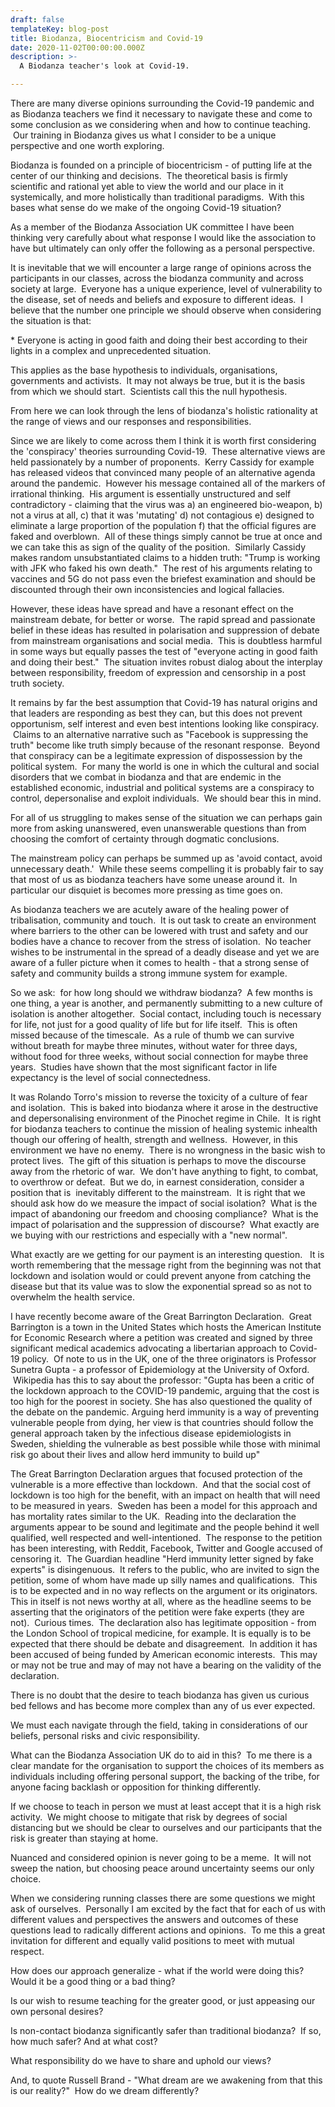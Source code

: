 ```yaml
---
draft: false
templateKey: blog-post
title: Biodanza, Biocentricism and Covid-19
date: 2020-11-02T00:00:00.000Z
description: >-
  A Biodanza teacher's look at Covid-19.

---
```


There are many diverse opinions surrounding the Covid-19 pandemic and as Biodanza teachers we find it necessary to navigate these and come to some conclusion as we considering when and how to continue teaching.  Our training in Biodanza gives us what I consider to be a unique perspective and one worth exploring.

Biodanza is founded on a principle of biocentricism - of putting life at the center of our thinking and decisions.  The theoretical basis is firmly scientific and rational yet able to view the world and our place in it systemically, and more holistically than traditional paradigms.  With this bases what sense do we make of the ongoing Covid-19 situation? 

As a member of the Biodanza Association UK committee I have been thinking very carefully about what response I would like the association to have but ultimately can only offer the following as a personal perspective. 

It is inevitable that we will encounter a large range of opinions across the participants in our classes, across the biodanza community and across society at large.  Everyone has a unique experience, level of vulnerability to the disease, set of needs and beliefs and exposure to different ideas.  I believe that the number one principle we should observe when considering the situation is that:

\* Everyone is acting in good faith and doing their best according to their lights in a complex and unprecedented situation. 

This applies as the base hypothesis to individuals, organisations, governments and activists.  It may not always be true, but it is the basis from which we should start.  Scientists call this the null hypothesis.

From here we can look through the lens of biodanza's holistic rationality at the range of views and our responses and responsibilities.

Since we are likely to come across them I think it is worth first considering the 'conspiracy' theories surrounding Covid-19\.  These alternative views are held passionately by a number of proponents.  Kerry Cassidy for example has released videos that convinced many people of an alternative agenda around the pandemic.  However his message contained all of the markers of irrational thinking.  His argument is essentially unstructured and self contradictory - claiming that the virus was a) an engineered bio-weapon, b) not a virus at all, c) that it was 'mutating' d) not contagious e) designed to eliminate a large proportion of the population f) that the official figures are faked and overblown.  All of these things simply cannot be true at once and we can take this as sign of the quality of the position.  Similarly Cassidy makes random unsubstantiated claims to a hidden truth: "Trump is working with JFK who faked his own death."  The rest of his arguments relating to vaccines and 5G do not pass even the briefest examination and should be discounted through their own inconsistencies and logical fallacies.

However, these ideas have spread and have a resonant effect on the mainstream debate, for better or worse.  The rapid spread and passionate belief in these ideas has resulted in polarisation and suppression of debate from mainstream organisations and social media.  This is doubtless harmful in some ways but equally passes the test of "everyone acting in good faith and doing their best."  The situation invites robust dialog about the interplay between responsibility, freedom of expression and censorship in a post truth society.

It remains by far the best assumption that Covid-19 has natural origins and that leaders are responding as best they can, but this does not prevent opportunism, self interest and even best intentions looking like conspiracy.  Claims to an alternative narrative such as "Facebook is suppressing the truth" become like truth simply because of the resonant response.  Beyond that conspiracy can be a legitimate expression of dispossession by the political system.  For many the world is one in which the cultural and social disorders that we combat in biodanza and that are endemic in the established economic, industrial and political systems are a conspiracy to control, depersonalise and exploit individuals.  We should bear this in mind. 

For all of us struggling to makes sense of the situation we can perhaps gain more from asking unanswered, even unanswerable questions than from choosing the comfort of certainty through dogmatic conclusions.

The mainstream policy can perhaps be summed up as 'avoid contact, avoid unnecessary death.'  While these seems compelling it is probably fair to say that most of us as biodanza teachers have some unease around it.  In particular our disquiet is becomes more pressing as time goes on. 

As biodanza teachers we are acutely aware of the healing power of tribalisation, community and touch.  It is out task to create an environment where barriers to the other can be lowered with trust and safety and our bodies have a chance to recover from the stress of isolation.  No teacher wishes to be instrumental in the spread of a deadly disease and yet we are aware of a fuller picture when it comes to health - that a strong sense of safety and community builds a strong immune system for example.

So we ask:  for how long should we withdraw biodanza?  A few months is one thing, a year is another, and permanently submitting to a new culture of isolation is another altogether.  Social contact, including touch is necessary for life, not just for a good quality of life but for life itself.  This is often missed because of the timescale.  As a rule of thumb we can survive without breath for maybe three minutes, without water for three days, without food for three weeks, without social connection for maybe three years.  Studies have shown that the most significant factor in life expectancy is the level of social connectedness. 

It was Rolando Torro's mission to reverse the toxicity of a culture of fear and isolation.  This is baked into biodanza where it arose in the destructive and depersonalising environment of the Pinochet regime in Chile.  It is right for biodanza teachers to continue the mission of healing systemic inhealth though our offering of health, strength and wellness.  However, in this environment we have no enemy.  There is no wrongness in the basic wish to protect lives.  The gift of this situation is perhaps to move the discourse away from the rhetoric of war.  We don't have anything to fight, to combat, to overthrow or defeat.  But we do, in earnest consideration, consider a position that is  inevitably different to the mainstream.  It is right that we should ask how do we measure the impact of social isolation?  What is the impact of abandoning our freedom and choosing compliance?  What is the impact of polarisation and the suppression of discourse?  What exactly are we buying with our restrictions and especially with a "new normal".

What exactly are we getting for our payment is an interesting question.   It is worth remembering that the message right from the beginning was not that lockdown and isolation would or could prevent anyone from catching the disease but that its value was to slow the exponential spread so as not to overwhelm the health service. 

I have recently become aware of the Great Barrington Declaration.  Great Barrington is a town in the United States which hosts the American Institute for Economic Research where a petition was created and signed by three significant medical academics advocating a libertarian approach to Covid-19 policy.  Of note to us in the UK, one of the three originators is Professor Sunetra Gupta - a professor of Epidemiology at the University of Oxford.  Wikipedia has this to say about the professor: "Gupta has been a critic of the lockdown approach to the COVID-19 pandemic, arguing that the cost is too high for the poorest in society. She has also questioned the quality of the debate on the pandemic. Arguing herd immunity is a way of preventing vulnerable people from dying, her view is that countries should follow the general approach taken by the infectious disease epidemiologists in Sweden, shielding the vulnerable as best possible while those with minimal risk go about their lives and allow herd immunity to build up"

The Great Barrington Declaration argues that focused protection of the vulnerable is a more effective than lockdown.  And that the social cost of lockdown is too high for the benefit, with an impact on health that will need to be measured in years.  Sweden has been a model for this approach and has mortality rates similar to the UK.  Reading into the declaration the arguments appear to be sound and legitimate and the people behind it well qualified, well respected and well-intentioned.  The response to the petition has been interesting, with Reddit, Facebook, Twitter and Google accused of censoring it.  The Guardian headline "Herd immunity letter signed by fake experts" is disingenuous.  It refers to the public, who are invited to sign the petition, some of whom have made up silly names and qualifications.  This is to be expected and in no way reflects on the argument or its originators. This in itself is not news worthy at all, where as the headline seems to be asserting that the originators of the petition were fake experts (they are not).  Curious times.  The declaration also has legitimate opposition - from the London School of tropical medicine, for example. It is equally is to be expected that there should be debate and disagreement.  In addition it has been accused of being funded by American economic interests.  This may or may not be true and may of may not have a bearing on the validity of the declaration. 

There is no doubt that the desire to teach biodanza has given us curious bed fellows and has become more complex than any of us ever expected.

We must each navigate through the field, taking in considerations of our beliefs, personal risks and civic responsibility.

What can the Biodanza Association UK do to aid in this?  To me there is a clear mandate for the organisation to support the choices of its members as individuals including offering personal support, the backing of the tribe, for anyone facing backlash or opposition for thinking differently.

If we choose to teach in person we must at least accept that it is a high risk activity.  We might choose to mitigate that risk by degrees of social distancing but we should be clear to ourselves and our participants that the risk is greater than staying at home.

Nuanced and considered opinion is never going to be a meme.  It will not sweep the nation, but choosing peace around uncertainty seems our only choice.

When we considering running classes there are some questions we might ask of ourselves.  Personally I am excited by the fact that for each of us with different values and perspectives the answers and outcomes of these questions lead to radically different actions and opinions.  To me this a great invitation for different and equally valid positions to meet with mutual respect.

How does our approach generalize - what if the world were doing this? Would it be a good thing or a bad thing?

Is our wish to resume teaching for the greater good, or just appeasing our own personal desires?

Is non-contact biodanza significantly safer than traditional biodanza?  If so, how much safer? And at what cost?

What responsibility do we have to share and uphold our views?

And, to quote Russell Brand - "What dream are we awakening from that this is our reality?"  How do we dream differently?
